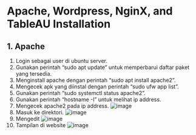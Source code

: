 # Apache, Wordpress, NginX, and TableAU Installation

## 1. Apache 
1. Login sebagai user di ubuntu server.
2. Gunakan perintah “sudo apt update” untuk memperbarui daftar paket yang tersedia.
3. Menginstall apache dengan perintah “sudo apt install apache2”.
4. Mengecek apk yang diinstal dengan perintah “sudo ufw app list”.
5. Gunakan perintah “sudo systemctl status apache2”.
6. Gunakan perintah “hostname -I” untuk melihat ip address.
7. Mengecek apache2 pada ip address.
   ![image](https://github.com/ekrtna/ApacheHadoop-Wordpress-NginX-TableAU/assets/150004277/e60a0a5b-92ce-4551-b8ae-7ae73a6d517d)
8. Masuk ke direktori.
   ![image](https://github.com/ekrtna/ApacheHadoop-Wordpress-NginX-TableAU/assets/150004277/2b991a1f-23fc-47d9-9d55-9ecb2f069ab0)
9. Mengedit
   ![image](https://github.com/ekrtna/ApacheHadoop-Wordpress-NginX-TableAU/assets/150004277/5ccc8c95-662e-4a0d-a53a-2d91ee4b682f)
10.	Tampilan di website
  ![image](https://github.com/ekrtna/ApacheHadoop-Wordpress-NginX-TableAU/assets/150004277/ea2ddd63-c83e-4cc2-ae53-103890a52a68)

 


